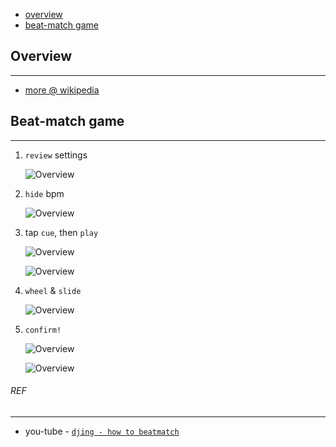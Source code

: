 * [overview](#overview)
* [beat-match game](#beat-match-game)

## Overview <a name="overview"></a>

---

* [more @ wikipedia](https://en.wikipedia.org/wiki/DJ_mix)

## Beat-match game <a name="beat-match-game"></a>

---

1. `review` settings

	![Overview](_asset/img/05.png)

2. `hide` bpm

	![Overview](_asset/img/06.png)

3. tap `cue`, then `play`

	![Overview](_asset/img/01.png)

	![Overview](_asset/img/04.png)

4. `wheel` & `slide`

	![Overview](_asset/img/08.png)

5. `confirm!`

	![Overview](_asset/img/11.png)

	![Overview](_asset/img/10.png)

###### REF

---

* you-tube - [`djing - how to beatmatch`](https://www.youtube.com/watch?v=FnPPxUdbZtY)